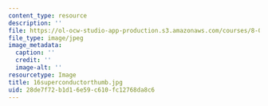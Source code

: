 ```yaml
---
content_type: resource
description: ''
file: https://ol-ocw-studio-app-production.s3.amazonaws.com/courses/8-02t-electricity-and-magnetism-spring-2005/28de7f72b1d16e59c610fc12768da8c6_16superconductorthumb.jpg
file_type: image/jpeg
image_metadata:
  caption: ''
  credit: ''
  image-alt: ''
resourcetype: Image
title: 16superconductorthumb.jpg
uid: 28de7f72-b1d1-6e59-c610-fc12768da8c6
---
```

